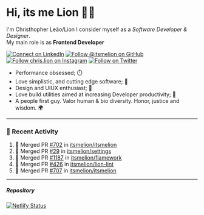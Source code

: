 # Hi, its me Lion 👋🦁

I'm Christhopher Leão/Lion
I consider myself as a _Software Developer & Designer_.<br/>My main role is as <b>Frontend Developer</b>
<br />

[![Connect on LinkedIn](https://img.shields.io/badge/--linkedin?label=LinkedIn&logo=LinkedIn&style=social)](https://www.linkedin.com/in/chrislion)
[![Follow @itsmelion on GitHub](https://img.shields.io/github/followers/itsmelion?label=follow%20%40itsmeLion&style=social)](https://github.com/itsmelion)
[![Follow chris.lion on Instagram](https://img.shields.io/badge/--instagram?label=@chris.lion&logo=Instagram&style=social)](https://instagram.com/chris.lion)
[![Follow on Twitter](https://img.shields.io/badge/--twitter?label=@ChrisLion_me&logo=Twitter&style=social)](https://twitter.com/chrislion_me)

- Performance obsessed; ⏱️
- Love simplistic, and cutting edge software; 📆
- Design and UIUX enthusiast; 🎨
- Love build utilities aimed at increasing Developer productivity; 🧰
- A people first guy. Valor human & bio diversity. Honor, justice and wisdom. 🌍

---
### 📰 Recent Activity

<!--START_SECTION:activity-->
1. 🎉 Merged PR [#702](https://github.com/itsmelion/itsmelion/pull/702) in [itsmelion/itsmelion](https://github.com/itsmelion/itsmelion)
2. 🎉 Merged PR [#29](https://github.com/itsmelion/settings/pull/29) in [itsmelion/settings](https://github.com/itsmelion/settings)
3. 🎉 Merged PR [#1187](https://github.com/itsmelion/flamework/pull/1187) in [itsmelion/flamework](https://github.com/itsmelion/flamework)
4. 🎉 Merged PR [#426](https://github.com/itsmelion/lion-lint/pull/426) in [itsmelion/lion-lint](https://github.com/itsmelion/lion-lint)
5. 🎉 Merged PR [#707](https://github.com/itsmelion/itsmelion/pull/707) in [itsmelion/itsmelion](https://github.com/itsmelion/itsmelion)
<!--END_SECTION:activity-->

___

##### Repository
[![Netlify Status](https://api.netlify.com/api/v1/badges/9e2e6136-1ab9-42fc-8d4e-188512d5d841/deploy-status)](https://app.netlify.com/sites/lion-portfolio/deploys)
